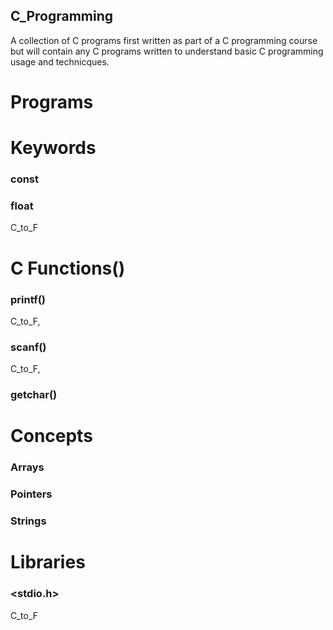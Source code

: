 ## C_Programming

A collection of C programs first written as part of a C programming course but will contain any C programs written to understand basic C programming usage and technicques.

# Programs




# Keywords

### const
### float
C_to_F

### 


# C Functions()

### printf()
C_to_F, 
### scanf()
C_to_F,
### getchar()

# Concepts

### Arrays
### Pointers
### Strings

# Libraries

### <stdio.h>

C_to_F